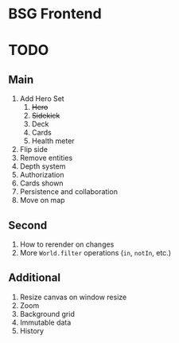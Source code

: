 # BSG Frontend

# TODO

## Main

1. Add Hero Set
   1. ~~Hero~~
   2. ~~Sidekick~~
   3. Deck
   4. Cards
   5. Health meter
2. Flip side
3. Remove entities
4. Depth system
5. Authorization
6. Cards shown
7. Persistence and collaboration
8. Move on map

## Second

1. How to rerender on changes
2. More `World.filter` operations (`in`, `notIn`, etc.)

## Additional

1. Resize canvas on window resize
2. Zoom
3. Background grid
4. Immutable data
5. History
